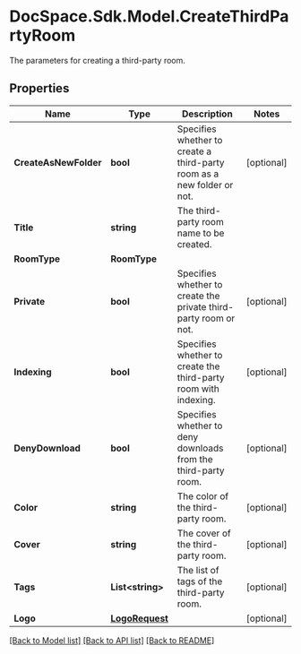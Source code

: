 # DocSpace.Sdk.Model.CreateThirdPartyRoom
The parameters for creating a third-party room.

## Properties

Name | Type | Description | Notes
------------ | ------------- | ------------- | -------------
**CreateAsNewFolder** | **bool** | Specifies whether to create a third-party room as a new folder or not. | [optional] 
**Title** | **string** | The third-party room name to be created. | 
**RoomType** | **RoomType** |  | 
**Private** | **bool** | Specifies whether to create the private third-party room or not. | [optional] 
**Indexing** | **bool** | Specifies whether to create the third-party room with indexing. | [optional] 
**DenyDownload** | **bool** | Specifies whether to deny downloads from the third-party room. | [optional] 
**Color** | **string** | The color of the third-party room. | [optional] 
**Cover** | **string** | The cover of the third-party room. | [optional] 
**Tags** | **List&lt;string&gt;** | The list of tags of the third-party room. | [optional] 
**Logo** | [**LogoRequest**](LogoRequest.md) |  | [optional] 

[[Back to Model list]](../README.md#documentation-for-models) [[Back to API list]](../README.md#documentation-for-api-endpoints) [[Back to README]](../README.md)

